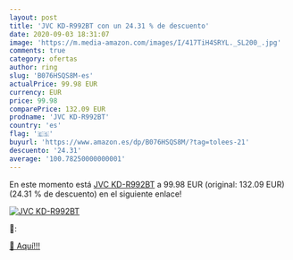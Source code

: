 ```yaml
---
layout: post
title: 'JVC KD-R992BT con un 24.31 % de descuento'
date: 2020-09-03 18:31:07
image: 'https://m.media-amazon.com/images/I/417TiH4SRYL._SL200_.jpg'
comments: true
category: ofertas
author: ring
slug: 'B076HSQS8M-es'
actualPrice: 99.98 EUR
currency: EUR
price: 99.98
comparePrice: 132.09 EUR
prodname: 'JVC KD-R992BT'
country: 'es'
flag: '🇪🇸'
buyurl: 'https://www.amazon.es/dp/B076HSQS8M/?tag=tolees-21'
descuento: '24.31'
average: '100.78250000000001'
---
```


En este momento está [JVC KD-R992BT](https://www.amazon.es/dp/B076HSQS8M/?tag=tolees-21) a 99.98 EUR (original: 132.09 EUR) (24.31 %  de descuento) en el siguiente enlace!

[![JVC KD-R992BT](https://m.media-amazon.com/images/I/417TiH4SRYL._SL200_.jpg)](https://www.amazon.es/dp/B076HSQS8M/?tag=tolees-21)

🔎:


[🛒 Aquí!!!](https://www.amazon.es/dp/B076HSQS8M/?tag=tolees-21)
